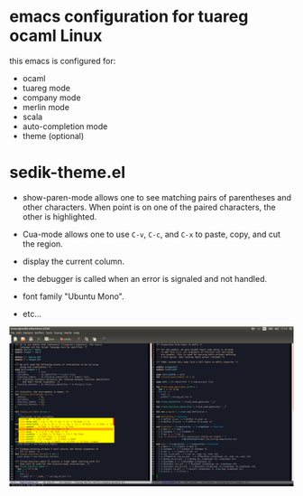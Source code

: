 # emacs configuration for tuareg ocaml Linux
this emacs is configured for:
  * ocaml
  * tuareg mode
  * company mode
  * merlin mode
  * scala
  * auto-completion mode 
  * theme (optional)

# sedik-theme.el
* show-paren-mode allows one to see matching pairs of parentheses and other characters. When point is on one of the paired characters, the other is highlighted.

* Cua-mode allows one to use ```C-v```, ```C-c```, and ```C-x``` to paste, copy, and cut the region.

* display the current column.

* the debugger is called when an error is signaled and not handled.

* font family "Ubuntu Mono".
* etc...

![alt text](https://raw.githubusercontent.com/BelaidL/emacs.d/master/images/emacs.png)

